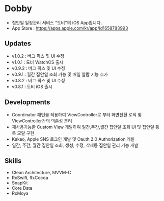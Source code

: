 # Dobby
- 집안일 일정관리 서비스 "도비"의 iOS App입니다.
- App Store : https://apps.apple.com/kr/app/id1658783993

## Updates
- v1.0.2 : 버그 픽스 및 UI 수정
- v1.0.1 : 도비 WatchOS 출시
- v0.9.2 : 버그 픽스 및 UI 수정
- v0.9.1 : 월간 집안일 조회 기능 및 매일 알람 기능 추가
- v0.8.2 : 버그 픽스 및 UI 수정
- v0.8.1 : 도비 iOS 출시

## Developments
- Coordinator 패턴을 적용하여 ViewController로 부터 화면전환 로직 및 ViewController간의 의존성 분리
- 재사용가능한 Custom View 개발하여 일간,주간,월간 집안일 조회 UI 및 집안일 등록 모달 구현
- Kakao, Apple SNS 로그인 개발 및 Oauth 2.0 Authorization 개발
- 일간, 주간, 월간 집안일 조회, 생성, 수정, 삭제등 집안일 관리 기능 개발

## Skills
- Clean Architecture, MVVM-C
- RxSwift, RxCocoa
- SnapKit
- Core Data
- RxMoya

